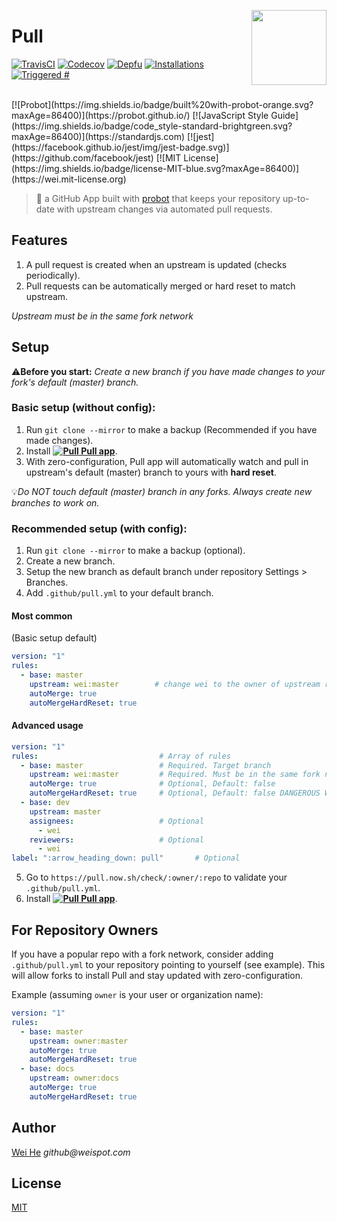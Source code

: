 <a href="https://github.com/apps/pull"><img align="right" width="120" height="120" src="https://cdn.rawgit.com/wei/40d98877c6ac5f917d78ccfe72a0f928/raw/0f6ee2e8715412295998e68754027505f30d0f91/pull.svg" /></a>

# Pull

[![TravisCI](https://travis-ci.com/wei/pull.svg?branch=master)](https://travis-ci.com/wei/pull)
[![Codecov](https://codecov.io/gh/wei/pull/branch/master/graph/badge.svg)](https://codecov.io/gh/wei/pull)
[![Depfu](https://badges.depfu.com/badges/4a6fdae34a957e6c1ac11a83f6491162/overview.svg)](https://depfu.com/github/wei/pull)
[![Installations](https://img.shields.io/badge/dynamic/json.svg?label=installations&url=https%3A%2F%2Fpull.now.sh%2Fprobot%2Fstats&query=%24.installations&colorB=007ec6&suffix=%20times&maxAge=3600)](https://probot.github.io/apps/pull/)
[![Triggered #](https://img.shields.io/badge/dynamic/json.svg?label=triggered&url=https%3A%2F%2Fapi.github.com%2Fsearch%2Fissues%3Fq%3Dauthor%3Aapp%2Fpull%26per_page%3D1&query=%24.total_count&colorB=007ec6&suffix=%20times&maxAge=3600)](https://probot.github.io/apps/pull/)

<br/>
[![Probot](https://img.shields.io/badge/built%20with-probot-orange.svg?maxAge=86400)](https://probot.github.io/)
[![JavaScript Style Guide](https://img.shields.io/badge/code_style-standard-brightgreen.svg?maxAge=86400)](https://standardjs.com)
[![jest](https://facebook.github.io/jest/img/jest-badge.svg)](https://github.com/facebook/jest)
[![MIT License](https://img.shields.io/badge/license-MIT-blue.svg?maxAge=86400)](https://wei.mit-license.org)

> 🤖 a GitHub App built with [probot](https://github.com/probot/probot) that keeps your repository up-to-date with upstream changes via automated pull requests.


## Features

 1. A pull request is created when an upstream is updated (checks periodically).
 2. Pull requests can be automatically merged or hard reset to match upstream.

_Upstream must be in the same fork network_


## Setup

:warning:**Before you start:** _Create a new branch if you have made changes to your fork's default (master) branch._


### Basic setup (without config):

 1. Run `git clone --mirror` to make a backup (Recommended if you have made changes).
 2. Install **[![Pull](https://cdn.rawgit.com/wei/40d98877c6ac5f917d78ccfe72a0f928/raw/0f6ee2e8715412295998e68754027505f30d0f91/pull-18h.svg) Pull app](https://github.com/apps/pull)**.
 3. With zero-configuration, Pull app will automatically watch and pull in upstream's default (master) branch to yours with **hard reset**.

:bulb:_Do NOT touch default (master) branch in any forks. Always create new branches to work on._


### Recommended setup (with config):

 1. Run `git clone --mirror` to make a backup (optional).
 2. Create a new branch.
 3. Setup the new branch as default branch under repository Settings > Branches.
 4. Add `.github/pull.yml` to your default branch.

#### Most common
(Basic setup default)

```yaml
version: "1"
rules:
  - base: master
    upstream: wei:master        # change wei to the owner of upstream repo
    autoMerge: true
    autoMergeHardReset: true
```

#### Advanced usage
```yaml
version: "1"
rules:                           # Array of rules
  - base: master                 # Required. Target branch
    upstream: wei:master         # Required. Must be in the same fork network.
    autoMerge: true              # Optional, Default: false
    autoMergeHardReset: true     # Optional, Default: false DANGEROUS Wipes target branch changes and reset ref to match upstream
  - base: dev
    upstream: master
    assignees:                   # Optional
      - wei
    reviewers:                   # Optional
      - wei
label: ":arrow_heading_down: pull"       # Optional
```

 5. Go to `https://pull.now.sh/check/:owner/:repo` to validate your `.github/pull.yml`.
 6. Install **[![Pull](https://cdn.rawgit.com/wei/40d98877c6ac5f917d78ccfe72a0f928/raw/0f6ee2e8715412295998e68754027505f30d0f91/pull-18h.svg) Pull app](https://github.com/apps/pull)**.


## For Repository Owners

If you have a popular repo with a fork network, consider adding `.github/pull.yml` to your repository pointing to yourself (see example). This will allow forks to install Pull and stay updated with zero-configuration.

Example (assuming `owner` is your user or organization name):
```yaml
version: "1"
rules:
  - base: master
    upstream: owner:master
    autoMerge: true
    autoMergeHardReset: true
  - base: docs
    upstream: owner:docs
    autoMerge: true
    autoMergeHardReset: true
```


## Author
[Wei He](https://github.com/wei) _github@weispot.com_


## License
[MIT](https://wei.mit-license.org)
